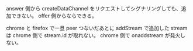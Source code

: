 answer 側から createDataChannel をリクエストしてシグナリングしても、追加できない。
offer 側からならできる。

chrome と firefox で一旦 peer つないだあとに addStream で追加した stream は
 chrome 側で stream.id が取れない。
 chrome 側で onaddstream が発火しない。
